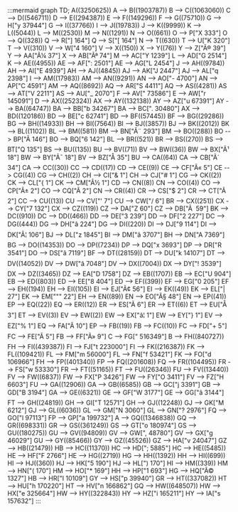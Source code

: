 :::mermaid
graph TD;
A((3250625))
A --> B((1903787))
B --> C((1063060))
C --> D((546711))
D --> E((294387))
E --> F((149296))
F --> G((75710))
G --> H["y 37944"]
G --> I((37766))
I --> J((19783))
J --> K((9999))
K --> L((5044))
L --> M((2530))
M --> N((1291))
N --> O((661))
O --> P["X 333"]
O --> Q((328))
Q --> R["] 164"]
Q --> S["[ 164"]
N --> T((630))
T --> U["K 320"]
T --> V((310))
V --> W["4 160"]
V --> X((150))
X --> Y((76))
Y --> Z["Ã® 39"]
Y --> AA["Ã¼ 37"]
X --> AB["Ãª 74"]
M --> AC["Y 1239"]
L --> AD["G 2514"]
K --> AE((4955))
AE --> AF[": 2501"]
AE --> AG["L 2454"]
J --> AH((9784))
AH --> AI["E 4939"]
AH --> AJ((4845))
AJ --> AK["J 2447"]
AJ --> AL["q 2398"]
I --> AM((17983))
AM --> AN((9291))
AN --> AO["- 4700"]
AN --> AP["C 4591"]
AM --> AQ((8692))
AQ --> AR["S 4411"]
AQ --> AS((4281))
AS --> AT["V 2211"]
AS --> AU["_ 2070"]
F --> AV["
 73586"]
E --> AW["r 145091"]
D --> AX((252324))
AX --> AY((132138))
AY --> AZ["u 67391"]
AY --> BA((64747))
BA --> BB["b 34267"]
BA --> BC[". 30480"]
AX --> BD((120186))
BD --> BE["c 62741"]
BD --> BF((57445))
BF --> BG((29286))
BG --> BH((14933))
BH --> BI((7564))
BI --> BJ((3857))
BJ --> BK((2012))
BK --> BL((1102))
BL --> BM((581))
BM --> BN["Ã¨ 293"]
BM --> BO((288))
BO --> BP["Ã 146"]
BO --> BQ["6 142"]
BL --> BR((521))
BR --> BS((270))
BS --> BT["Q 135"]
BS --> BU((135))
BU --> BV((71))
BV --> BW((36))
BW --> BX["Ã¹ 18"]
BW --> BY["Ã¯ 18"]
BV --> BZ["Å 35"]
BU --> CA((64))
CA --> CB["Ã´ 34"]
CA --> CC((30))
CC --> CD((17))
CD --> CE((9))
CE --> CF["Ã« 5"]
CE --> CG((4))
CG --> CH((2))
CH --> CI["& 1"]
CH --> CJ["# 1"]
CG --> CK((2))
CK --> CL["{ 1"]
CK --> CM["Â½ 1"]
CD --> CN((8))
CN --> CO((4))
CO --> CP["Ã± 2"]
CO --> CQ["Ã 2"]
CN --> CR((4))
CR --> CS["$ 2"]
CR --> CT["Ã 2"]
CC --> CU((13))
CU --> CV["' 7"]
CU --> CW["/ 6"]
BR --> CX((251))
CX --> CY["7 132"]
CX --> CZ((119))
CZ --> DA["Z 60"]
CZ --> DB["Ã  59"]
BK --> DC((910))
DC --> DD((466))
DD --> DE["3 239"]
DD --> DF["2 227"]
DC --> DG((444))
DG --> DH["â 224"]
DG --> DI((220))
DI --> DJ["9 114"]
DI --> DK["Ã¦ 106"]
BJ --> DL["z 1845"]
BI --> DM["â 3707"]
BH --> DN["A 7369"]
BG --> DO((14353))
DO --> DP((7234))
DP --> DQ["x 3693"]
DP --> DR["R 3541"]
DO --> DS["â 7119"]
BF --> DT((28159))
DT --> DU["k 14107"]
DT --> DV((14052))
DV --> DW["â 7048"]
DV --> DX((7004))
DX --> DY["! 3539"]
DX --> DZ((3465))
DZ --> EA["D 1758"]
DZ --> EB((1707))
EB --> EC["U 904"]
EB --> ED((803))
ED --> EE["8 404"]
ED --> EF((399))
EF --> EG["0 205"]
EF --> EH((194))
EH --> EI((105))
EI --> EJ["Ã¢ 56"]
EI --> EK((49))
EK --> EL["| 27"]
EK --> EM[""" 22"]
EH --> EN((89))
EN --> EO["Ã§ 48"]
EN --> EP((41))
EP --> EQ((22))
EQ --> ER((12))
ER --> ES["Ã 6"]
ER --> ET((6))
ET --> EU["Å 3"]
ET --> EV((3))
EV --> EW((2))
EW --> EX["â¦ 1"]
EW --> EY["} 1"]
EV --> EZ["% 1"]
EQ --> FA["Ã 10"]
EP --> FB((19))
FB --> FC((10))
FC --> FD["+ 5"]
FC --> FE["Ã 5"]
FB --> FF["Ã» 9"]
C --> FG["  516349"]
B --> FH((840727))
FH --> FI((439387))
FI --> FJ["t 223000"]
FI --> FK((216387))
FK --> FL((109421))
FL --> FM["m 56000"]
FL --> FN["f 53421"]
FK --> FO["d 106966"]
FH --> FP((401340))
FP --> FQ((201608))
FQ --> FR((104495))
FR --> FS["w 53330"]
FR --> FT((51165))
FT --> FU((26346))
FU --> FV((13440))
FV --> FW((6837))
FW --> FX["P 3426"]
FW --> FY["O 3411"]
FV --> FZ["H 6603"]
FU --> GA((12906))
GA --> GB((6585))
GB --> GC["j 3391"]
GB --> GD["B 3194"]
GA --> GE((6321))
GE --> GF["W 3177"]
GE --> GG["â 3144"]
FT --> GH((24819))
GH --> GI["T 12571"]
GH --> GJ((12248))
GJ --> GK["M 6212"]
GJ --> GL((6036))
GL --> GM["N 3060"]
GL --> GN["? 2976"]
FQ --> GO["l 97113"]
FP --> GP["a 199732"]
A --> GQ((1346838))
GQ --> GR((698331))
GR --> GS((361249))
GS --> GT["o 180974"]
GS --> GU((180275))
GU --> GV((94809))
GV --> GW[", 48780"]
GV --> GX["g 46029"]
GU --> GY((85466))
GY --> GZ((45526))
GZ --> HA["v 24047"]
GZ --> HB((21479))
HB --> HC((11370))
HC --> HD["; 5885"]
HC --> HE((5485))
HE --> HF["F 2766"]
HE --> HG((2719))
HG --> HH((1392))
HH --> HI((699))
HI --> HJ((360))
HJ --> HK["5 190"]
HJ --> HL[") 170"]
HI --> HM((339))
HM --> HN["( 170"]
HM --> HO["* 169"]
HH --> HP["1 693"]
HG --> HQ["Ã© 1327"]
HB --> HR["I 10109"]
GY --> HS["p 39940"]
GR --> HT((337082))
HT --> HU["h 170220"]
HT --> HV["n 166862"]
GQ --> HW((648507))
HW --> HX["e 325664"]
HW --> HY((322843))
HY --> HZ["i 165211"]
HY --> IA["s 157632"]
:::